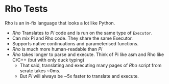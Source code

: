 ﻿# Rho Tests

Rho is an in-fix language that looks a lot like Python.

* *Rho* Translates to *Pi* code and is run on the same type of `Executor`.
* Can mix Pi and Rho code. They share the same Executor.
* Supports native continuations and parameterised functions.
* *Rho* is much more human-readable than *Pi*
* *Rho* takes longer to parse and execute. Think of Pi like asm and Rho like C/C++ (but with only duck typing)
    * That said, translating and executing many pages of *Rho* script from scratc takes ~0ms. 
    * But *Pi* will always be ~5x faster to translate and execute.
